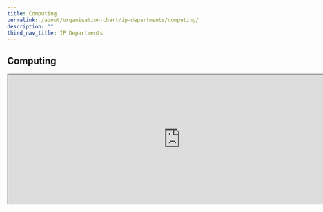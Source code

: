 ```yaml
---
title: Computing
permalink: /about/organisation-chart/ip-departments/computing/
description: ""
third_nav_title: IP Departments
---
```

<h2>Computing</h2>

<iframe src="https://docs.google.com/document/d/e/2PACX-1vR_rBXONZa9eRKT0ZbTKygK39Aw_OVmeXnjR2w3Dw6TE0bo6yxdFT5UcfCgEMrZ3KD2KVPjk19kZCba/pub?embedded=true" width=800px height=300px scrolling="no"></iframe>
